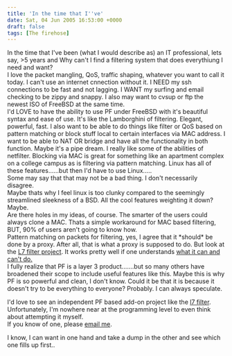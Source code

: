 ```yaml
---
title: 'In the time that I''ve'
date: Sat, 04 Jun 2005 16:53:00 +0000
draft: false
tags: [The firehose]
---
```


In the time that I've been (what I would describe as) an IT professional, lets say, >5 years and Why can't I find a filtering system that does everythiung I need and want?  
I love the packet mangling, QoS, traffic shaping, whatever you want to call it today. I can't use an internet cnnection without it. I NEED my ssh connections to be fast and not lagging. I WANT my surfing and email checking to be zippy and snappy. I also may want to cvsup or ftp the newest ISO of FreeBSD at the same time.  
I'd LOVE to have the ability to use PF under FreeBSD with it's beautiful syntax and ease of use. It's like the Lamborghini of filtering. Elegant, powerful, fast. I also want to be able to do things like filter or QoS based on pattern matching or block stuff local to certain interfaces via MAC address. I want to be able to NAT OR bridge and have all the functionality in both function. Maybe it's a pipe dream. I really like some of the abilities of netfilter. Blocking via MAC is great for something like an apartment complex on a college campus as is filtering via pattern matching. Linux has all of these features......but then I'd have to use Linux.....  
Some may say that that may not be a bad thing. I don't necessarily disagree.  
Maybe thats why I feel linux is too clunky compared to the seemingly streamlined sleekness of a BSD. All the cool features weighting it down? Maybe.  
Are there holes in my ideas, of course. The smarter of the users could always clone a MAC. Thats a simple workaround for MAC based filtering, BUT, 90% of users aren't going to know how.  
Pattern matching on packets for filtering, yes, I agree that it \*should\* be done by a proxy. After all, that is what a proxy is supposed to do. But look at the [L7 filter project](http://l7-filter.sourceforge.net/). It works pretty well if one understands [what it can and can't do.](http://l7-filter.sourceforge.net/L7-HOWTO-Netfilter#Intro)  
I fully realize that PF is a layer 3 product.......but so many others have broadened their scope to include useful features like this. Maybe this is why PF is so powerful and clean, I don't know. Could it be that it is because it doesn't try to be everything to everyone? Probably. I can always speculate.  
  
I'd love to see an independent PF based add-on project like the [l7 filter](http://l7-filter.sourceforge.net/). Unfortunately, I'm nowhere near at the programming level to even think about attempting it myself.  
If you know of one, please [email me](mailto:nick+blog@buraglio.com?subject=Regarding%20your%20blog%20post%20on%20L7%20PF%20and%20MAC%20filtering).  
  
I know, I can want in one hand and take a dump in the other and see which one fills up first..
